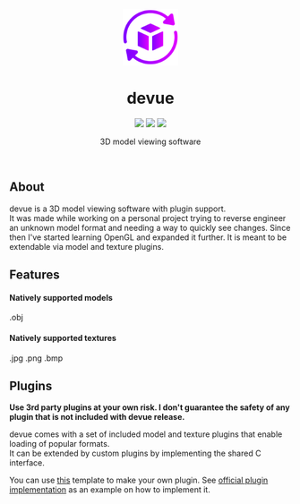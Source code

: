 <div align="center">
    <img src="https://github.com/dvsku/devue/blob/main/.github/readme/devue.png?raw=true" width="100px"/>
    <h1>devue</h1>
    <p>
        <span>
            <img click="" src="https://img.shields.io/github/actions/workflow/status/dvsku/devue/build.yml?branch=main&style=flat-square"/>
        </span>
        <span>
            <img src="https://img.shields.io/github/downloads/dvsku/devue/total?style=flat-square"/>
        </span>
        <span>
            <img src="https://img.shields.io/github/license/dvsku/devue?style=flat-square"/>
        </span>
    </p>
    <p>
        3D model viewing software
    </p>
</div>
</br>

## About
devue is a 3D model viewing software with plugin support.</br>It was made while working on a personal project trying to reverse engineer an unknown model format and needing a way to quickly see changes.
Since then I've started learning OpenGL and expanded it further. It is meant to be extendable via model and texture plugins.

## Features
#### Natively supported models
.obj

#### Natively supported textures
.jpg .png .bmp

## Plugins
**Use 3rd party plugins at your own risk. I don't guarantee the safety of any plugin that is not included with devue release.**

devue comes with a set of included model and texture plugins that enable loading of popular formats.</br>
It can be extended by custom plugins by implementing the shared C interface.

You can use [this](https://github.com/dvsku/devue_plugin_template) template to make your own plugin. See [official plugin implementation](https://github.com/dvsku/devue/tree/main/plugins/devue_official/impl) as an example on how to implement it.

